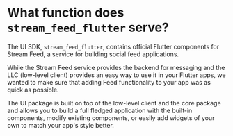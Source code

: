 # What function does `stream_feed_flutter` serve?

The UI SDK, `stream_feed_flutter`, contains official Flutter components for Stream Feed, a service for building social feed applications.

While the Stream Feed service provides the backend for messaging and the LLC (low-level client) provides an easy way to use it in your Flutter apps, we wanted to make sure that adding Feed functionality to your app was as quick as possible.

The UI package is built on top of the low-level client and the core package and allows you to build a full fledged application with the built-in components, modify existing components, or easily add widgets of your own to match your app's style better.